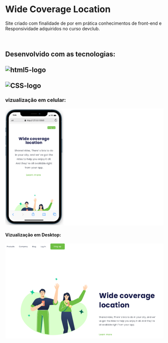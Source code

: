 <h1> Wide Coverage Location</h1>
<p> Site criado com finalidade de por em prática conhecimentos de front-end e Responsividade adquiridos no curso devclub. </p>
<br>
<h2>Desenvolvido com as tecnologias:
    <br>
    <br>
    <img src="https://img.shields.io/badge/HTML5-E34F26?style=for-the-badge&logo=html5&logoColor=white" alt="html5-logo"/>
        <br>
        <br>
    <img src="https://img.shields.io/badge/CSS3-1572B6?style=for-the-badge&logo=css3&logoColor=white" alt="CSS-logo"/>
    <br>

<h3>vizualização em celular:</h3>
    <img src="./Wide-coverage-phone.png" alt="celular"/>
<br>

<h4>Vizualização em Desktop:</h4>
<img src="./Wide-coverage-desktop.png" alt="Desktop"/>
